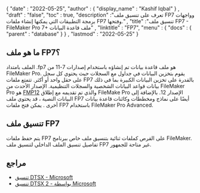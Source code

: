 {
  "date" : "2022-05-25",
  "author" : {
    "display_name" : "Kashif Iqbal"
} ,
  "draft" : "false",
  "toc" : true,
  "description" :"تعرف على تنسيق ملف FP7 وواجهات برمجة التطبيقات التي يمكنها إنشاء ملفات FP7 وفتحها." ,
  "title" :"تنسيق ملف FP7 - FileMaker Pro 7+ ملف قاعدة البيانات" ,
  "linktitle" : "FP7",
  "menu" : {
    "docs" : {
      "parent" : "database"
}
} ,
  "lastmod" : "2022-05-25"
}

## ما هو ملف FP7؟

الملف بامتداد .fp7 هو ملف قاعدة بيانات تم إنشاؤه باستخدام إصدارات 7-11 من FileMaker Pro. يقوم بتخزين البيانات في جداول مع السجلات حيث يحتوي كل سجل على حقل واحد أو أكثر. تتمتع ملفات FP7 بالقدرة على تخزين البيانات الكبيرة بما في ذلك بيانات قواعد البيانات الشخصية والسجلات التنظيمية. الإصدار الأحدث من FileMaker Pro هو [FMP12](/ar/database/fmp12/) والذي تم تقديمه مع إطلاق FileMake Pro الإصدار 12. بالإضافة إلى البيانات النصية ، قد يحتوي ملف FP7 أيضًا على نماذج ومخططات وكائنات قاعدة بيانات أخرى . يمكن فتح ملفات FP7 باستخدام FileMaker Pro Advanced.

## تنسيق ملف FP7

يتم حفظ ملفات FP7 على القرص كملفات ثنائية بتنسيق ملف خاص ببرنامج FileMaker. تفاصيل تنسيق الملف الداخلي لتنسيق ملف FP7 غير متاحة للجمهور.

## مراجع

* [تنسيق DTSX - Microsoft](https://docs.microsoft.com/en-us/openspecs/sql_data_portability/ms-dtsx/235600e9-0c13-4b5b-a388-aa3c65aec1dd)
* [تنسيق DTSX 2 - بواسطة Microsoft](https://docs.microsoft.com/en-us/openspecs/sql_data_portability/ms-dtsx2/fb216aa4-62ab-41c8-a6d5-5b1002739d21)

